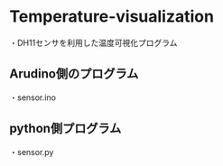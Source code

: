 # Temperature-visualization
・DH11センサを利用した温度可視化プログラム
## Arudino側のプログラム
・sensor.ino
## python側プログラム
・sensor.py




